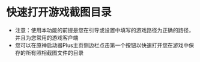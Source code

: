 # 快速打开游戏截图目录



- 注意：使用本功能的前提是您在引导或设置中填写的游戏路径为正确的路径，并且为您常用的游戏客户端
- 您可以在原神启动器Plus主页侧边栏点击第一个按钮以快速打开您在游戏中保存的所有照相截图文件的目录
